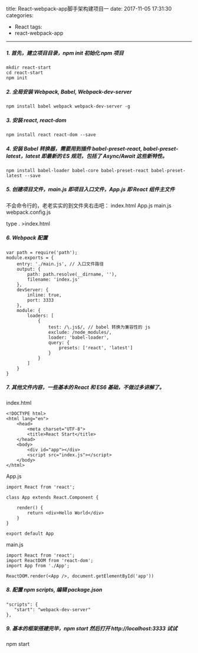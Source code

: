 title: React-webpack-app脚手架构建项目一
date: 2017-11-05 17:31:30
categories:
- React
tags:
- react-webpack-app
---

##### 1. 首先，建立项目目录，npm init 初始化 npm 项目

    mkdir react-start
    cd react-start
    npm init

##### 2. 全局安装 Webpack, Babel, Webpack-dev-server

    npm install babel webpack webpack-dev-server -g
<!-- more -->

##### 3. 安装 react, react-dom

    npm install react react-dom --save

##### 4. 安装 Babel 转换器，需要用到插件 babel-preset-react, babel-preset-latest，latest 即最新的 ES 规范，包括了 Async/Await 这些新特性。

    npm install babel-loader babel-core babel-preset-react babel-preset-latest --save

##### 5. 创建项目文件，main.js 即项目入口文件，App.js 即 React 组件主文件

不会命令行的，老老实实的到文件夹右击吧： index.html App.js main.js webpack.config.js

type .  >index.html

##### 6. Webpack 配置
```
var path = require('path');
module.exports = {
    entry: './main.js', // 入口文件路径
    output: {
        path: path.resolve(__dirname, ''),
        filename: 'index.js'
    },
    devServer: {
        inline: true,
        port: 3333
    },
    module: {
        loaders: [
            {
                test: /\.js$/, // babel 转换为兼容性的 js
                exclude: /node_modules/,
                loader: 'babel-loader',
                query: {
                    presets: ['react', 'latest']
                }
            }
        ]
    }
}
```

##### 7. 其他文件内容，一些基本的 React 和 ES6 基础，不做过多讲解了。

index.html
```
<!DOCTYPE html>
<html lang="en">
    <head>
        <meta charset="UTF-8">
        <title>React Start</title>
    </head>
    <body>
        <div id="app"></div>
        <script src="index.js"></script>
    </body>
</html>
```

App.js

```
import React from 'react';

class App extends React.Component {

    render() {
        return <div>Hello World</div>
    }
}

export default App

```

main.js
```
import React from 'react';
import ReactDOM from 'react-dom';
import App from './App';

ReactDOM.render(<App />, document.getElementById('app'))
```
##### 8. 配置 npm scripts, 编辑 package.json
```
"scripts": {
   "start": "webpack-dev-server"
},
```
##### 9. 基本的框架搭建完毕，npm start 然后打开 http://localhost:3333 试试

npm start
